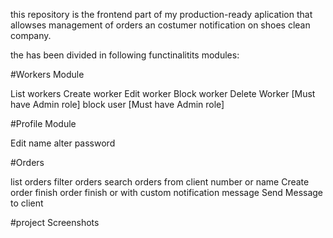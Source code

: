 
this repository is the frontend part of my production-ready aplication that allowses management
of orders an costumer notification on shoes clean company. 

the has been divided in following  functinalitits modules:


#Workers Module

List workers
Create worker
Edit worker
Block worker
Delete Worker [Must have Admin role]
block user [Must have Admin role]


#Profile Module

Edit name
alter password


#Orders

list orders
filter orders
search orders from client number or name
Create order
finish order
finish or with custom notification message
Send Message to client


#project Screenshots 
